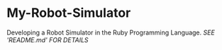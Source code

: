 # My-Robot-Simulator
Developing a Robot Simulator in the Ruby Programming Language. *SEE 'README.md' FOR DETAILS*
